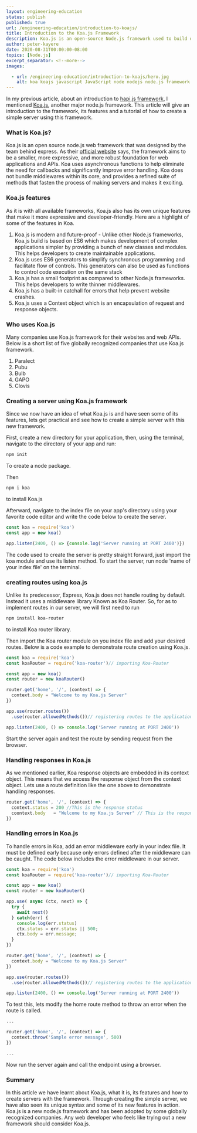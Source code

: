 ```yaml
---
layout: engineering-education
status: publish
published: true
url: /engineering-education/introduction-to-koajs/
title: Introduction to the Koa.js Framework
description: Koa.js is an open-source Node.js framework used to build developer-friendly and expressive web applications and APIs. We go over what Koa.js is, and some of its features.
author: peter-kayere
date: 2020-08-31T00:00:00-08:00
topics: [Node.js]
excerpt_separator: <!--more-->
images:

  - url: /engineering-education/introduction-to-koajs/hero.jpg
    alt: koa koajs javascript JavaScript node nodejs node.js framework
---
```

In my previous article, about an introduction to [hapi.js framework](https://www.section.io/engineering-education/introduction-to-hapi/), I mentioned [Koa.js](https://www.koajs.com), another major node.js framework. This article will give an introduction to the framework, its features and a tutorial of how to create a simple server using this framework.
<!--more-->
### What is Koa.js?
Koa.js is an open source node.js web framework that was designed by the team behind express. As their [official website](https://koajs.com) says, the framework aims to be a smaller, more expressive, and more robust foundation for web applications and APIs. Koa uses asynchronous functions to help eliminate the need for callbacks and significantly improve error handling. Koa does not bundle middlewares within its core, and provides a refined suite of methods that fasten the process of making servers and makes it exciting.

### Koa.js features
As it is with all available frameworks, Koa.js also has its own unique features that make it more expressive and developer-friendly.
Here are a highlight of some of the features in Koa.
1. Koa.js is modern and future-proof - Unlike other Node.js frameworks, Koa.js build is based on ES6 which makes development of complex applications simpler by providing a bunch of new classes and modules. This helps developers to create maintainable applications.
2. Koa.js uses ES6 generators to simplify synchronous programming and facilitate flow of controls. This generators can also be used as functions to control code execution on the same stack
3. Koa.js has a small footprint as compared to other Node.js frameworks. This helps developers to write thinner middlewares.
4. Koa.js has a built-in catchall for errors that help prevent website crashes.
5. Koa.js uses a Context object which is an encapsulation of request and response objects.

### Who uses Koa.js
Many companies use Koa.js framework for their websites and web APIs.
Below is a short list of five globally recognized companies that use Koa.js framework.
1. Paralect
2. Pubu
3. Bulb
4. GAPO
5. Clovis                                             

### Creating a server using Koa.js framework
Since we now have an idea of what Koa.js is and have seen some of its features, lets get practical and see how to create a simple server with this new framework.

First, create a new directory for your application, then, using the terminal, navigate to the directory of your app and run:

```bash
npm init
```
To create a node package.

Then

```bash
npm i koa
```
to install Koa.js

Afterward, navigate to the index file on your app's directory using your favorite code editor and write the code below to create the server.

```js
const koa = require('koa')
const app = new koa()

app.listen(2400, () => {console.log('Server running at PORT 2400')})
```
The code used to create the server is pretty straight forward, just import the koa module and use its listen method. To start the server, run node 'name of your index file' on the terminal.

### creating routes using koa.js
Unlike its predecessor, Express, Koa.js does not handle routing by default. Instead it uses a middleware library Known as Koa Router. So, for as to implement routes in our server, we will first need to run 

```bash
npm install koa-router
```
to install Koa router library.

Then import the Koa router module on you index file and add your desired routes.
Below is a code example to demonstrate route creation using Koa.js.

```js
const koa = require('koa')
const koaRouter = require('koa-router')// importing Koa-Router

const app = new koa()
const router = new koaRouter()

router.get('home', '/', (context) => {
  context.body = "Welcome to my Koa.js Server"
})

app.use(router.routes())
  .use(router.allowedMethods())// registering routes to the application

app.listen(2400, () => console.log('Server running at PORT 2400'))
```
Start the server again and test the route by sending request from the browser.

### Handling responses in Koa.js
As we mentioned earlier, Koa response objects are embedded in its context object. This means that we access the response object from the context object.
Lets use a route definition like the one above to demonstrate handling responses.

```js
router.get('home', '/', (context) => {
  context.status = 200 //This is the response status
  coontext.body   = "Welcome to my Koa.js Server" // This is the response body
})
```
### Handling errors in Koa.js
To handle errors in Koa, add an error middleware early in your index file. It must be defined early because only errors defined after the middleware can be caught.
The code below includes the error middleware in our server.

```js
const koa = require('koa')
const koaRouter = require('koa-router')// importing Koa-Router

const app = new koa()
const router = new koaRouter()

app.use( async (ctx, next) => {
  try {
    await next()
  } catch(err) {
    console.log(err.status)
    ctx.status = err.status || 500;
    ctx.body = err.message;
  }
})

router.get('home', '/', (context) => {
  context.body = "Welcome to my Koa.js Server"
})

app.use(router.routes())
  .use(router.allowedMethods())// registering routes to the application

app.listen(2400, () => console.log('Server running at PORT 2400'))
```
To test this, lets modify the home route method to throw an error when the route is called.

```js
...

router.get('home', '/', (context) => {
  context.throw('Sample error message', 500)
})

...
```
Now run the server again and call the endpoint using a browser.

### Summary
In this article we have learnt about Koa.js, what it is, its features and how to create servers with the framework. Through creating the simple server, we have also seen its unique syntax and some of its new features in action. Koa.js is a new node.js framework and has been adopted by some globally recognized companies.
Any web developer who feels like trying out a new framework should consider Koa.js.